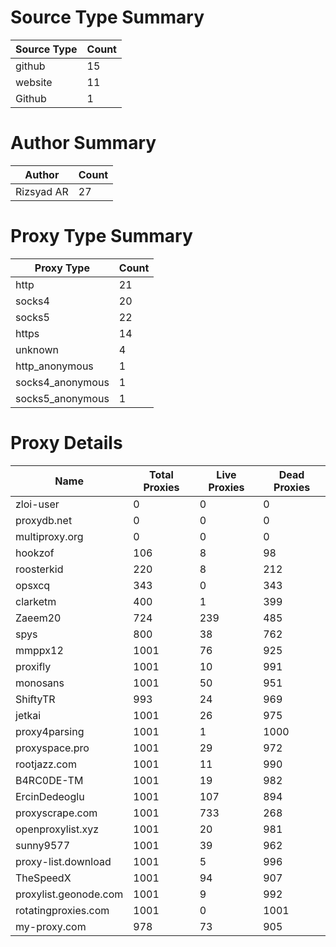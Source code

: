 # Source Type Summary

| Source Type | Count |
|-------------|-------|
| github | 15 |
| website | 11 |
| Github | 1 |


# Author Summary

| Author | Count |
|--------|-------|
| Rizsyad AR | 27 |


# Proxy Type Summary

| Proxy Type | Count |
|------------|-------|
| http | 21 |
| socks4 | 20 |
| socks5 | 22 |
| https | 14 |
| unknown | 4 |
| http_anonymous | 1 |
| socks4_anonymous | 1 |
| socks5_anonymous | 1 |


# Proxy Details

| Name | Total Proxies | Live Proxies | Dead Proxies |
|------|---------------|--------------|---------------|
| zloi-user | 0 | 0 | 0 |
| proxydb.net | 0 | 0 | 0 |
| multiproxy.org | 0 | 0 | 0 |
| hookzof | 106 | 8 | 98 |
| roosterkid | 220 | 8 | 212 |
| opsxcq | 343 | 0 | 343 |
| clarketm | 400 | 1 | 399 |
| Zaeem20 | 724 | 239 | 485 |
| spys | 800 | 38 | 762 |
| mmppx12 | 1001 | 76 | 925 |
| proxifly | 1001 | 10 | 991 |
| monosans | 1001 | 50 | 951 |
| ShiftyTR | 993 | 24 | 969 |
| jetkai | 1001 | 26 | 975 |
| proxy4parsing | 1001 | 1 | 1000 |
| proxyspace.pro | 1001 | 29 | 972 |
| rootjazz.com | 1001 | 11 | 990 |
| B4RC0DE-TM | 1001 | 19 | 982 |
| ErcinDedeoglu | 1001 | 107 | 894 |
| proxyscrape.com | 1001 | 733 | 268 |
| openproxylist.xyz | 1001 | 20 | 981 |
| sunny9577 | 1001 | 39 | 962 |
| proxy-list.download | 1001 | 5 | 996 |
| TheSpeedX | 1001 | 94 | 907 |
| proxylist.geonode.com | 1001 | 9 | 992 |
| rotatingproxies.com | 1001 | 0 | 1001 |
| my-proxy.com | 978 | 73 | 905 |
